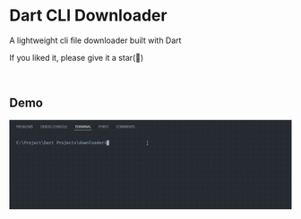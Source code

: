 <h1>Dart CLI Downloader</h1>

<p>A lightweight cli file downloader built with Dart</p>

<p>If you liked it, please give it a star(🌟)</p>

</br>

<h2>Demo</h2>
<img src="./demo.gif">
